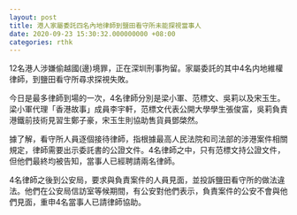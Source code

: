 ```yaml
---
layout: post
title: 港人家屬委託四名內地律師到鹽田看守所未能探視當事人
date: 2020-09-23 15:30:32.000000000 +08:00
categories: rthk
---
```


12名港人涉嫌偷越國(邊)境罪，正在深圳刑事拘留。家屬委託的其中4名内地維權律師，到鹽田看守所尋求探視失敗。

今日是最多律師到場的一次，4名律師分別是梁小軍、范標文、吳莉以及宋玉生。梁小軍代理「香港故事」成員李宇軒，范標文代表公開大學學生張俊富，吳莉負責港鐵前技術見習生鄭子豪，宋玉生則協助售貨員鄧棨然。

據了解，看守所人員逐個接待律師，指根據最高人民法院和司法部的涉港案件相關規定，律師需要出示委託書的公證文件。4名律師之中，只有范標文持公證文件，但他們最終均被告知，當事人已經聘請兩名律師。

4名律師之後到公安局，要求與負責案件的人員見面，並投訴鹽田看守所的做法違法。他們在公安局信訪室等候期間，有公安對他們表示，負責案件的公安不會與他們見面，重申4名當事人已請律師協助。
